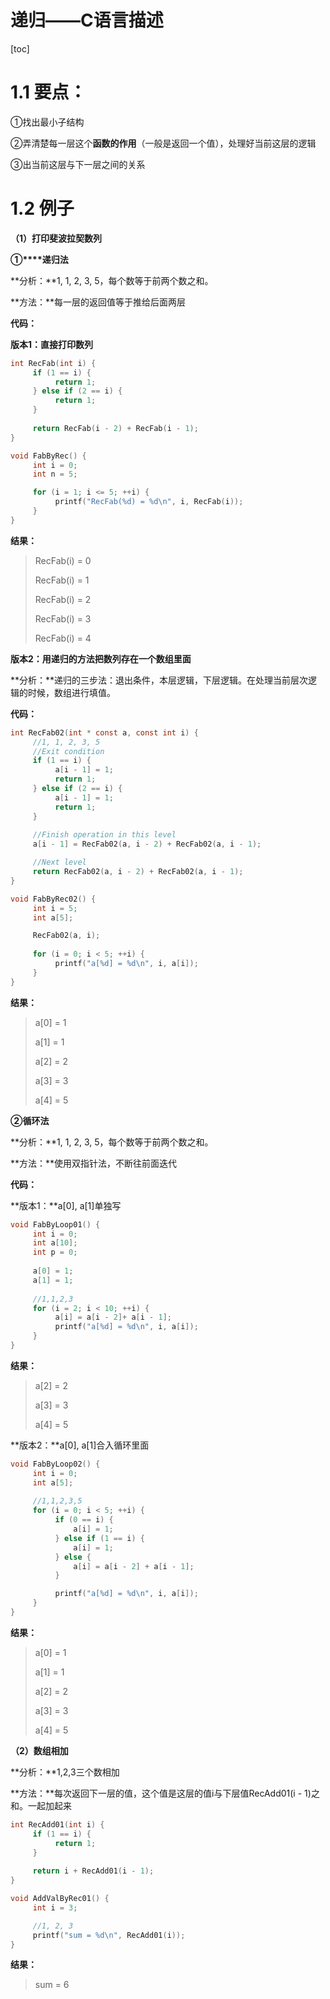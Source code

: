# 递归——C语言描述

[toc]

# 1.1 要点：

①找出最小子结构

②弄清楚每一层这个**函数的作用**（一般是返回一个值），处理好当前这层的逻辑

③出当前这层与下一层之间的关系

# 1.2 例子

**（1）打印斐波拉契数列**

**①****递归法**

**分析：**1, 1, 2, 3, 5，每个数等于前两个数之和。

**方法：**每一层的返回值等于推给后面两层

**代码：**

**版本1：直接打印数列**

```c
int RecFab(int i) {
​     if (1 == i) {
​          return 1;
​     } else if (2 == i) {
​          return 1;
​     } 
​          
​     return RecFab(i - 2) + RecFab(i - 1);       
}

void FabByRec() {
​     int i = 0;
​     int n = 5;

​     for (i = 1; i <= 5; ++i) {
​          printf("RecFab(%d) = %d\n", i, RecFab(i));
​     }
}
```

**结果：**

> RecFab(i) = 0
>
> RecFab(i) = 1
>
> RecFab(i) = 2
>
> RecFab(i) = 3
>
> RecFab(i) = 4

 

**版本2：用递归的方法把数列存在一个数组里面**

**分析：**递归的三步法：退出条件，本层逻辑，下层逻辑。在处理当前层次逻辑的时候，数组进行填值。

**代码：**

```c
int RecFab02(int * const a, const int i) {
​     //1, 1, 2, 3, 5
​     //Exit condition
​     if (1 == i) {
​          a[i - 1] = 1;
​          return 1;
​     } else if (2 == i) {
​          a[i - 1] = 1;
​          return 1;
​     }
​    
​     //Finish operation in this level
​     a[i - 1] = RecFab02(a, i - 2) + RecFab02(a, i - 1);

​     //Next level
​     return RecFab02(a, i - 2) + RecFab02(a, i - 1);
}

void FabByRec02() {
​     int i = 5;
​     int a[5];

​     RecFab02(a, i);
    
​     for (i = 0; i < 5; ++i) {
​          printf("a[%d] = %d\n", i, a[i]);
​     }
}
```

**结果：**

> a[0] = 1
>
> a[1] = 1
>
> a[2] = 2
>
> a[3] = 3
>
> a[4] = 5

**②循环法**

**分析：**1, 1, 2, 3, 5，每个数等于前两个数之和。

**方法：**使用双指针法，不断往前面迭代

**代码：**

**版本1：**a[0], a[1]单独写

```c
void FabByLoop01() {
​     int i = 0;
​     int a[10];
​     int p = 0;
    
​     a[0] = 1;
​     a[1] = 1;
​     
​     //1,1,2,3
​     for (i = 2; i < 10; ++i) {        
​          a[i] = a[i - 2]+ a[i - 1];
​          printf("a[%d] = %d\n", i, a[i]);
​     }
}
```

**结果：**

> a[2] = 2
>
> a[3] = 3
>
> a[4] = 5

**版本2：**a[0], a[1]合入循环里面

```c
void FabByLoop02() {
​     int i = 0;
​     int a[5];
​     
​     //1,1,2,3,5
​     for (i = 0; i < 5; ++i) {         
​          if (0 == i) {
​              a[i] = 1;       
​          } else if (1 == i) {
​              a[i] = 1;
​          } else {
​              a[i] = a[i - 2] + a[i - 1];
​          }

​          printf("a[%d] = %d\n", i, a[i]);
​     }
}
```

**结果：**

> a[0] = 1
>
> a[1] = 1
>
> a[2] = 2
>
> a[3] = 3
>
> a[4] = 5

**（2）数组相加**

**分析：**1,2,3三个数相加

**方法：**每次返回下一层的值，这个值是这层的值i与下层值RecAdd01(i - 1)之和。一起加起来

```c
int RecAdd01(int i) {    
​     if (1 == i) {
​          return 1;
​     }
    
​     return i + RecAdd01(i - 1);
}

void AddValByRec01() {
​     int i = 3;

​     //1, 2, 3
​     printf("sum = %d\n", RecAdd01(i));
}
```

**结果：**

> sum = 6